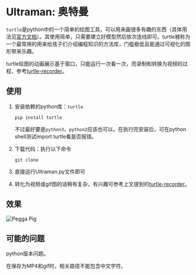 # Ultraman: 奥特曼

`turtle`是python中的一个简单的绘图工具，可以用来画很多有趣的东西（具体用法见[官方文档](https://docs.python.org/3/library/turtle.html)）。其使用简单，只需要建立好模型然后依次连线即可。turtle被称为一个最常用的用来给孩子们介绍编程知识的方法库，门槛极低且能通过可视化的图形带来乐趣。

turtle绘图的动画展示基于窗口，只能运行一次看一次，而录制和转换为视频的过程，参考[turtle-recorder](https://github.com/MiracleXYZ/turtle_recorder)。

## 使用

1. 安装依赖的python库：`turtle`

   ```
   pip install turtle
   ```

   不过最好要是`python3`，`python2`应该也可以。在执行完安装后，可在python shell测试import turtle看是否报错。

2. 下载代码：执行以下命令

   `git clone `

3. 直接运行Ultraman.py文件即可

4. 转化为视频或gif图的话稍有复杂，有兴趣可参考上文提到的[turtle-recorder](https://github.com/MiracleXYZ/turtle_recorder)。


## 效果

![Pegga Pig](./aoteman.gif)

## 可能的问题

python版本问题。

在保存为MP4和gif时，相关路径不能包含中文字符。
